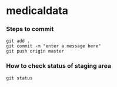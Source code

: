 # medicaldata

### Steps to commit 
```
git add . 
git commit -m "enter a message here" 
git push origin master
```
### How to check status of staging area
```
git status
```